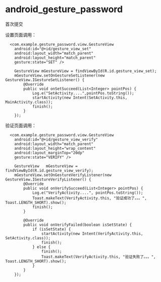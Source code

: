 # android_gesture_password
首次提交 

设置页面调用：
    
      <com.example.gesture_password.view.GestureView
        android:id="@+id/gesture_view_set"
        android:layout_width="match_parent"
        android:layout_height="match_parent"
        gesture:state="SET" />
        
        GestureView mGestureView = findViewById(R.id.gesture_view_set);
        mGestureView.setOnGestureSetListener(new GestureView.IGestureSetListener() {
            @Override
            public void onSetSucceed(List<Integer> pointPos) {
                Log.e("SetActivity....",pointPos.toString());
                startActivity(new Intent(SetActivity.this, MainActivity.class));
                finish();
            }
        });
       
  验证页面调用：
        
      <com.example.gesture_password.view.GestureView
        android:id="@+id/gesture_view_verify"
        android:layout_width="match_parent"
        android:layout_height="wrap_content"
        android:layout_marginTop="20dp"
        gesture:state="VERIFY" />
        
        GestureView   mGestureView = findViewById(R.id.gesture_view_verify);
        mGestureView.setOnGestureVerifyListener(new GestureView.IGestureVerifyListener() {
            @Override
            public void onVerifySucceed(List<Integer> pointPos) {
                Log.e("VerifyActivity....", pointPos.toString());
                Toast.makeText(VerifyActivity.this, "验证成功了。。。", Toast.LENGTH_SHORT).show();
                finish();
            }

            @Override
            public void onVerifyFailed(boolean isSetState) {
                if (isSetState) {
                    startActivity(new Intent(VerifyActivity.this, SetActivity.class));
                    finish();
                } else {
                    finish();
                    Toast.makeText(VerifyActivity.this, "验证失败了。。。", Toast.LENGTH_SHORT).show();
                }
            }
        });
   
